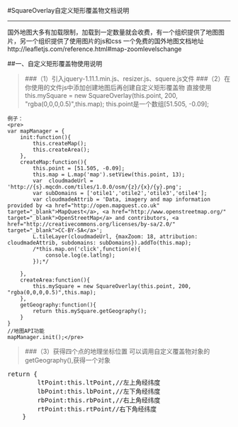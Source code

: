 #SquareOverlay自定义矩形覆盖物文档说明

------

国外地图大多有加载限制，加载到一定数量就会收费，有一个组织提供了地图图片，另一个组织提供了使用图片的js和css
一个免费的国外地图文档地址http://leafletjs.com/reference.html#map-zoomlevelschange


##一、自定义矩形覆盖物使用说明
>###（1）引入jquery-1.11.1.min.js、resizer.js、squere.js文件
>###（2）在你使用的文件js中添加创建地图后再创建自定义矩形覆盖物
    直接使用 this.mySquare = new SquareOverlay(this.point, 200, "rgba(0,0,0,0.5)",this.map);
    this.point是一个数组[51.505, -0.09];
    
    例子：
    <pre>
    var mapManager = {
        init:function(){
            this.createMap();
            this.createArea();
        },
        createMap:function(){
            this.point = [51.505, -0.09];
            this.map = L.map('map').setView(this.point, 13);
            var  cloudmadeUrl = 'http://{s}.mqcdn.com/tiles/1.0.0/osm/{z}/{x}/{y}.png';
            var	subDomains = ['otile1','otile2','otile3','otile4'];
            var	cloudmadeAttrib = 'Data, imagery and map information provided by <a href="http://open.mapquest.co.uk" target="_blank">MapQuest</a>, <a href="http://www.openstreetmap.org/" target="_blank">OpenStreetMap</a> and contributors, <a href="http://creativecommons.org/licenses/by-sa/2.0/" target="_blank">CC-BY-SA</a>';
            L.tileLayer(cloudmadeUrl, {maxZoom: 18, attribution: cloudmadeAttrib, subdomains: subDomains}).addTo(this.map);
            /*this.map.on('click',function(e){
                console.log(e.latlng);
            });*/

        },
        createArea:function(){
            this.mySquare = new SquareOverlay(this.point, 200, "rgba(0,0,0,0.5)",this.map);
        },
        getGeography:function(){
            return this.mySquare.getGeography();
        }
    }
    //地图API功能
    mapManager.init();</pre>
>###（3）获得四个点的地理坐标位置
可以调用自定义覆盖物对象的getGeography(),获得一个对象
<pre>return {
        ltPoint:this.ltPoint,//左上角经纬度
        lbPoint:this.lbPoint,//左下角经纬度
        rbPoint:this.rbPoint,//右上角经纬度
        rtPoint:this.rtPoint//右下角经纬度
    }</pre>